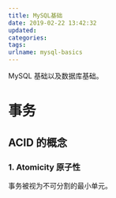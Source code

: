 ```yaml
---
title: MySQL基础
date: 2019-02-22 13:42:32
updated:
categories:
tags:
urlname: mysql-basics
---
```


MySQL 基础以及数据库基础。

<!-- more -->

# 事务

## ACID 的概念

### 1. Atomicity 原子性

事务被视为不可分割的最小单元。

